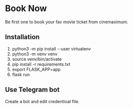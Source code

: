 # Book Now

Be first one to book your fav movie ticket from cinemaximum.

## Installation

1. python3 -m pip install --user virtualenv
2. python3 -m venv venv
3. source venv/bin/activate
4. pip install -r requirements.txt
5. export FLASK_APP=app
6. flask run

## Use Telegram bot
Create a bot and edit credentioal file.